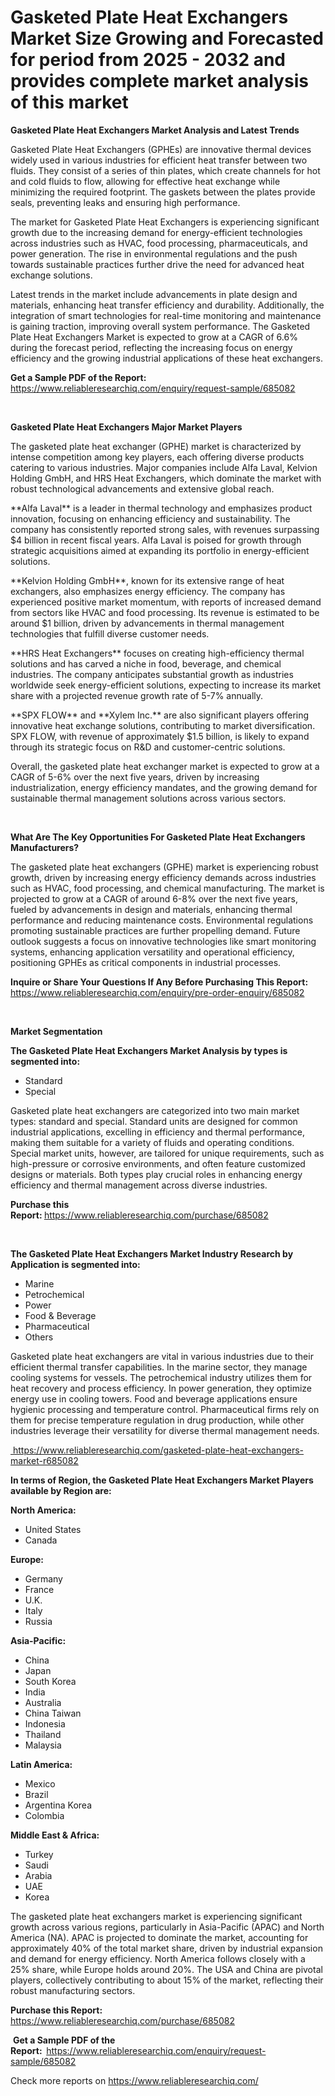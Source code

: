 <p><h1>Gasketed Plate Heat Exchangers Market Size Growing and Forecasted for period from 2025 - 2032 and provides complete market analysis of this market</h1></p><p><strong>Gasketed Plate Heat Exchangers Market Analysis and Latest Trends</strong></p>
<p><p>Gasketed Plate Heat Exchangers (GPHEs) are innovative thermal devices widely used in various industries for efficient heat transfer between two fluids. They consist of a series of thin plates, which create channels for hot and cold fluids to flow, allowing for effective heat exchange while minimizing the required footprint. The gaskets between the plates provide seals, preventing leaks and ensuring high performance.</p><p>The market for Gasketed Plate Heat Exchangers is experiencing significant growth due to the increasing demand for energy-efficient technologies across industries such as HVAC, food processing, pharmaceuticals, and power generation. The rise in environmental regulations and the push towards sustainable practices further drive the need for advanced heat exchange solutions.</p><p>Latest trends in the market include advancements in plate design and materials, enhancing heat transfer efficiency and durability. Additionally, the integration of smart technologies for real-time monitoring and maintenance is gaining traction, improving overall system performance. The Gasketed Plate Heat Exchangers Market is expected to grow at a CAGR of 6.6% during the forecast period, reflecting the increasing focus on energy efficiency and the growing industrial applications of these heat exchangers.</p></p>
<p><strong>Get a Sample PDF of the Report:&nbsp;</strong> <a href="https://www.reliableresearchiq.com/enquiry/request-sample/685082?utm_campaign=3500&utm_medium=2&utm_source=Github&utm_content=ia&utm_term=10042025&utm_id=gasketed-plate-heat-exchangers">https://www.reliableresearchiq.com/enquiry/request-sample/685082</a></p>
<p>&nbsp;</p>
<p><strong>Gasketed Plate Heat Exchangers Major Market Players</strong></p>
<p><p>The gasketed plate heat exchanger (GPHE) market is characterized by intense competition among key players, each offering diverse products catering to various industries. Major companies include Alfa Laval, Kelvion Holding GmbH, and HRS Heat Exchangers, which dominate the market with robust technological advancements and extensive global reach.</p><p>**Alfa Laval** is a leader in thermal technology and emphasizes product innovation, focusing on enhancing efficiency and sustainability. The company has consistently reported strong sales, with revenues surpassing $4 billion in recent fiscal years. Alfa Laval is poised for growth through strategic acquisitions aimed at expanding its portfolio in energy-efficient solutions.</p><p>**Kelvion Holding GmbH**, known for its extensive range of heat exchangers, also emphasizes energy efficiency. The company has experienced positive market momentum, with reports of increased demand from sectors like HVAC and food processing. Its revenue is estimated to be around $1 billion, driven by advancements in thermal management technologies that fulfill diverse customer needs.</p><p>**HRS Heat Exchangers** focuses on creating high-efficiency thermal solutions and has carved a niche in food, beverage, and chemical industries. The company anticipates substantial growth as industries worldwide seek energy-efficient solutions, expecting to increase its market share with a projected revenue growth rate of 5-7% annually.</p><p>**SPX FLOW** and **Xylem Inc.** are also significant players offering innovative heat exchange solutions, contributing to market diversification. SPX FLOW, with revenue of approximately $1.5 billion, is likely to expand through its strategic focus on R&D and customer-centric solutions.</p><p>Overall, the gasketed plate heat exchanger market is expected to grow at a CAGR of 5-6% over the next five years, driven by increasing industrialization, energy efficiency mandates, and the growing demand for sustainable thermal management solutions across various sectors.</p></p>
<p>&nbsp;</p>
<p><strong>What Are The Key Opportunities For Gasketed Plate Heat Exchangers Manufacturers?</strong></p>
<p><p>The gasketed plate heat exchangers (GPHE) market is experiencing robust growth, driven by increasing energy efficiency demands across industries such as HVAC, food processing, and chemical manufacturing. The market is projected to grow at a CAGR of around 6-8% over the next five years, fueled by advancements in design and materials, enhancing thermal performance and reducing maintenance costs. Environmental regulations promoting sustainable practices are further propelling demand. Future outlook suggests a focus on innovative technologies like smart monitoring systems, enhancing application versatility and operational efficiency, positioning GPHEs as critical components in industrial processes.</p></p>
<p><strong>Inquire or Share Your Questions If Any Before Purchasing This Report:</strong> <a href="https://www.reliableresearchiq.com/enquiry/pre-order-enquiry/685082?utm_campaign=3500&utm_medium=2&utm_source=Github&utm_content=ia&utm_term=10042025&utm_id=gasketed-plate-heat-exchangers">https://www.reliableresearchiq.com/enquiry/pre-order-enquiry/685082</a></p>
<p>&nbsp;</p>
<p><strong>Market Segmentation</strong></p>
<p><strong>The Gasketed Plate Heat Exchangers Market Analysis by types is segmented into:</strong></p>
<p><ul><li>Standard</li><li>Special</li></ul></p>
<p><p>Gasketed plate heat exchangers are categorized into two main market types: standard and special. Standard units are designed for common industrial applications, excelling in efficiency and thermal performance, making them suitable for a variety of fluids and operating conditions. Special market units, however, are tailored for unique requirements, such as high-pressure or corrosive environments, and often feature customized designs or materials. Both types play crucial roles in enhancing energy efficiency and thermal management across diverse industries.</p></p>
<p><strong>Purchase this Report:&nbsp;</strong><a href="https://www.reliableresearchiq.com/purchase/685082?utm_campaign=3500&utm_medium=2&utm_source=Github&utm_content=ia&utm_term=10042025&utm_id=gasketed-plate-heat-exchangers">https://www.reliableresearchiq.com/purchase/685082</a></p>
<p>&nbsp;</p>
<p><strong>The Gasketed Plate Heat Exchangers Market Industry Research by Application is segmented into:</strong></p>
<p><ul><li>Marine</li><li>Petrochemical</li><li>Power</li><li>Food & Beverage</li><li>Pharmaceutical</li><li>Others</li></ul></p>
<p><p>Gasketed plate heat exchangers are vital in various industries due to their efficient thermal transfer capabilities. In the marine sector, they manage cooling systems for vessels. The petrochemical industry utilizes them for heat recovery and process efficiency. In power generation, they optimize energy use in cooling towers. Food and beverage applications ensure hygienic processing and temperature control. Pharmaceutical firms rely on them for precise temperature regulation in drug production, while other industries leverage their versatility for diverse thermal management needs.</p></p>
<p><a href="https://www.reliableresearchiq.com/gasketed-plate-heat-exchangers-market-r685082?utm_campaign=3500&utm_medium=2&utm_source=Github&utm_content=ia&utm_term=10042025&utm_id=gasketed-plate-heat-exchangers">&nbsp;https://www.reliableresearchiq.com/gasketed-plate-heat-exchangers-market-r685082</a></p>
<p><strong>In terms of Region, the Gasketed Plate Heat Exchangers Market Players available by Region are:</strong></p>
<p>
    <p> <strong> North America: </strong>
        <ul>
            <li>United States</li>
            <li>Canada</li>
        </ul>
        </p> 
    <p> <strong> Europe: </strong>
        <ul>
            <li>Germany</li>
            <li>France</li>
            <li>U.K.</li>
            <li>Italy</li>
            <li>Russia</li>
        </ul>
        </p> 
    <p> <strong> Asia-Pacific: </strong>
        <ul>
            <li>China</li>
            <li>Japan</li>
            <li>South Korea</li>
            <li>India</li>
            <li>Australia</li>
            <li>China Taiwan</li>
            <li>Indonesia</li>
            <li>Thailand</li>
            <li>Malaysia</li>
        </ul>
        </p> 
    <p> <strong> Latin America: </strong>
        <ul>
            <li>Mexico</li>
            <li>Brazil</li>
            <li>Argentina Korea</li>
            <li>Colombia</li>
        </ul>
        </p> 
    <p> <strong> Middle East & Africa: </strong>
        <ul>
            <li>Turkey</li>
            <li>Saudi</li>
            <li>Arabia</li>
            <li>UAE</li>
            <li>Korea</li>
        </ul>
    </p>
    </p>
<p><p>The gasketed plate heat exchangers market is experiencing significant growth across various regions, particularly in Asia-Pacific (APAC) and North America (NA). APAC is projected to dominate the market, accounting for approximately 40% of the total market share, driven by industrial expansion and demand for energy efficiency. North America follows closely with a 25% share, while Europe holds around 20%. The USA and China are pivotal players, collectively contributing to about 15% of the market, reflecting their robust manufacturing sectors.</p></p>
<p><strong>Purchase this Report: </strong><a href="https://www.reliableresearchiq.com/purchase/685082?utm_campaign=3500&utm_medium=2&utm_source=Github&utm_content=ia&utm_term=10042025&utm_id=gasketed-plate-heat-exchangers">https://www.reliableresearchiq.com/purchase/685082</a></p>
<p>&nbsp;<strong>Get a Sample PDF of the Report:&nbsp;&nbsp;</strong><a href="https://www.reliableresearchiq.com/enquiry/request-sample/685082?utm_campaign=3500&utm_medium=2&utm_source=Github&utm_content=ia&utm_term=10042025&utm_id=gasketed-plate-heat-exchangers">https://www.reliableresearchiq.com/enquiry/request-sample/685082</a></p>
<p><strong></strong></p>
<p>Check more reports on <a href="https://www.reliableresearchiq.com/?utm_campaign=3500&utm_medium=2&utm_source=Github&utm_content=ia&utm_term=10042025&utm_id=gasketed-plate-heat-exchangers">https://www.reliableresearchiq.com/</a></p>